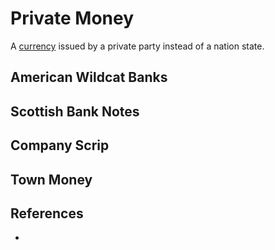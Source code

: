 # Private Money

A [currency](concepts/currency.md) issued by a private party instead of a nation state.

## American Wildcat Banks

## Scottish Bank Notes

## Company Scrip

## Town Money

## References

* 